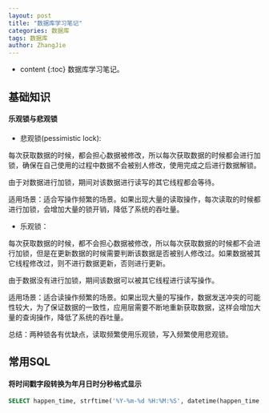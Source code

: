 ```yaml
---
layout: post
title: "数据库学习笔记"
categories: 数据库
tags: 数据库
author: ZhangJie
---
```


* content
{:toc}
数据库学习笔记。




## 基础知识


#### 乐观锁与悲观锁

- 悲观锁(pessimistic lock):

每次获取数据的时候，都会担心数据被修改，所以每次获取数据的时候都会进行加锁，确保在自己使用的过程中数据不会被别人修改，使用完成之后进行数据解锁。

由于对数据进行加锁，期间对该数据进行读写的其它线程都会等待。

适用场景：适合写操作频繁的场景。如果出现大量的读取操作，每次读取的时候都进行加锁，会增加大量的锁开销，降低了系统的吞吐量。

- 乐观锁：

每次获取数据的时候，都不会担心数据被修改，所以每次获取数据的时候都不会进行加锁，但是在更新数据的时候需要判断该数据是否被别人修改过。如果数据被其它线程修改过，则不进行数据更新，否则进行更新。

由于数据没有进行加锁，期间该数据可以被其它线程进行读写操作。

适用场景：适合读操作频繁的场景。如果出现大量的写操作，数据发送冲突的可能性较大，为了保证数据的一致性，应用层需要不断地重新获取数据，这样会增加大量的查询操作，降低了系统的吞吐量。


总结：两种锁各有优缺点，读取频繁使用乐观锁，写入频繁使用悲观锁。




## 常用SQL

#### 将时间戳字段转换为年月日时分秒格式显示

```sql
SELECT happen_time, strftime('%Y-%m-%d %H:%M:%S', datetime(happen_time, 'unixepoch')) AS formatted_datetime from table_XXX;
```



